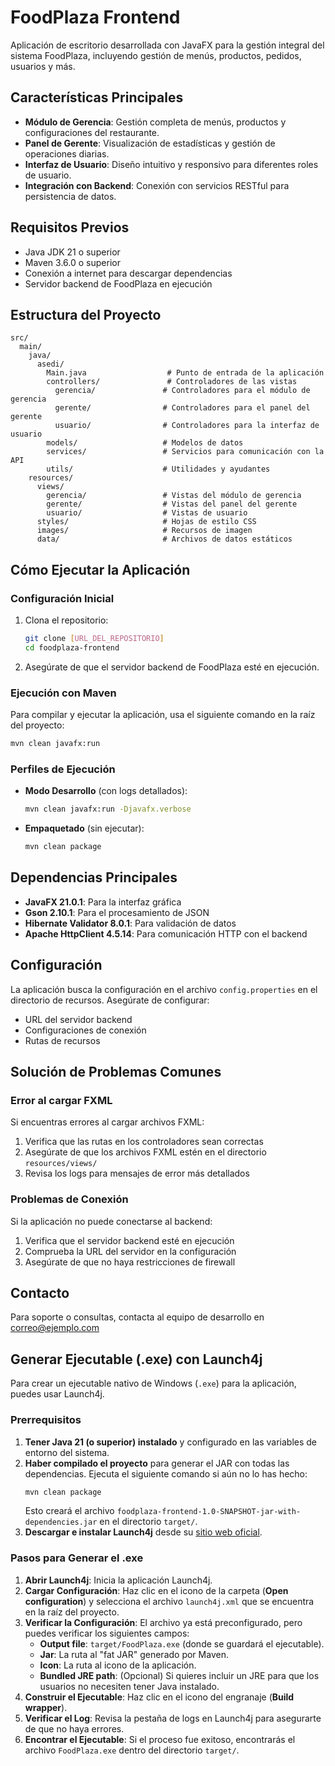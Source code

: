 # FoodPlaza Frontend

Aplicación de escritorio desarrollada con JavaFX para la gestión integral del sistema FoodPlaza, incluyendo gestión de menús, productos, pedidos, usuarios y más.

## Características Principales

- **Módulo de Gerencia**: Gestión completa de menús, productos y configuraciones del restaurante.
- **Panel de Gerente**: Visualización de estadísticas y gestión de operaciones diarias.
- **Interfaz de Usuario**: Diseño intuitivo y responsivo para diferentes roles de usuario.
- **Integración con Backend**: Conexión con servicios RESTful para persistencia de datos.

## Requisitos Previos

- Java JDK 21 o superior
- Maven 3.6.0 o superior
- Conexión a internet para descargar dependencias
- Servidor backend de FoodPlaza en ejecución

## Estructura del Proyecto

```
src/
  main/
    java/
      asedi/
        Main.java                  # Punto de entrada de la aplicación
        controllers/               # Controladores de las vistas
          gerencia/               # Controladores para el módulo de gerencia
          gerente/                # Controladores para el panel del gerente
          usuario/                # Controladores para la interfaz de usuario
        models/                   # Modelos de datos
        services/                 # Servicios para comunicación con la API
        utils/                    # Utilidades y ayudantes
    resources/
      views/
        gerencia/                 # Vistas del módulo de gerencia
        gerente/                  # Vistas del panel del gerente
        usuario/                  # Vistas de usuario
      styles/                     # Hojas de estilo CSS
      images/                     # Recursos de imagen
      data/                       # Archivos de datos estáticos
```

## Cómo Ejecutar la Aplicación

### Configuración Inicial

1. Clona el repositorio:
   ```bash
   git clone [URL_DEL_REPOSITORIO]
   cd foodplaza-frontend
   ```

2. Asegúrate de que el servidor backend de FoodPlaza esté en ejecución.

### Ejecución con Maven

Para compilar y ejecutar la aplicación, usa el siguiente comando en la raíz del proyecto:

```bash
mvn clean javafx:run
```

### Perfiles de Ejecución

- **Modo Desarrollo** (con logs detallados):
  ```bash
  mvn clean javafx:run -Djavafx.verbose
  ```

- **Empaquetado** (sin ejecutar):
  ```bash
  mvn clean package
  ```

## Dependencias Principales

- **JavaFX 21.0.1**: Para la interfaz gráfica
- **Gson 2.10.1**: Para el procesamiento de JSON
- **Hibernate Validator 8.0.1**: Para validación de datos
- **Apache HttpClient 4.5.14**: Para comunicación HTTP con el backend

## Configuración

La aplicación busca la configuración en el archivo `config.properties` en el directorio de recursos. Asegúrate de configurar:

- URL del servidor backend
- Configuraciones de conexión
- Rutas de recursos

## Solución de Problemas Comunes

### Error al cargar FXML

Si encuentras errores al cargar archivos FXML:

1. Verifica que las rutas en los controladores sean correctas
2. Asegúrate de que los archivos FXML estén en el directorio `resources/views/`
3. Revisa los logs para mensajes de error más detallados

### Problemas de Conexión

Si la aplicación no puede conectarse al backend:

1. Verifica que el servidor backend esté en ejecución
2. Comprueba la URL del servidor en la configuración
3. Asegúrate de que no haya restricciones de firewall


## Contacto

Para soporte o consultas, contacta al equipo de desarrollo en [correo@ejemplo.com](mailto:correo@ejemplo.com)

## Generar Ejecutable (.exe) con Launch4j

Para crear un ejecutable nativo de Windows (`.exe`) para la aplicación, puedes usar Launch4j.

### Prerrequisitos

1.  **Tener Java 21 (o superior) instalado** y configurado en las variables de entorno del sistema.
2.  **Haber compilado el proyecto** para generar el JAR con todas las dependencias. Ejecuta el siguiente comando si aún no lo has hecho:
    ```bash
    mvn clean package
    ```
    Esto creará el archivo `foodplaza-frontend-1.0-SNAPSHOT-jar-with-dependencies.jar` en el directorio `target/`.
3.  **Descargar e instalar Launch4j** desde su [sitio web oficial](http://launch4j.sourceforge.net/).

### Pasos para Generar el .exe

1.  **Abrir Launch4j**: Inicia la aplicación Launch4j.
2.  **Cargar Configuración**: Haz clic en el icono de la carpeta (**Open configuration**) y selecciona el archivo `launch4j.xml` que se encuentra en la raíz del proyecto.
3.  **Verificar la Configuración**: El archivo ya está preconfigurado, pero puedes verificar los siguientes campos:
    *   **Output file**: `target/FoodPlaza.exe` (donde se guardará el ejecutable).
    *   **Jar**: La ruta al "fat JAR" generado por Maven.
    *   **Icon**: La ruta al icono de la aplicación.
    *   **Bundled JRE path**: (Opcional) Si quieres incluir un JRE para que los usuarios no necesiten tener Java instalado.
4.  **Construir el Ejecutable**: Haz clic en el icono del engranaje (**Build wrapper**).
5.  **Verificar el Log**: Revisa la pestaña de logs en Launch4j para asegurarte de que no haya errores.
6.  **Encontrar el Ejecutable**: Si el proceso fue exitoso, encontrarás el archivo `FoodPlaza.exe` dentro del directorio `target/`.

